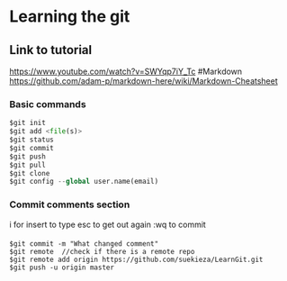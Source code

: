 # Learning the git

## Link to tutorial

https://www.youtube.com/watch?v=SWYqp7iY_Tc
#Markdown
https://github.com/adam-p/markdown-here/wiki/Markdown-Cheatsheet

### Basic commands
```python
$git init
$git add <file(s)>
$git status
$git commit
$git push
$git pull
$git clone
$git config --global user.name(email)
```

### Commit comments section
i for insert to type
esc to get out again
:wq to commit
####
```
$git commit -m "What changed comment"
$git remote  //check if there is a remote repo
$git remote add origin https://github.com/suekieza/LearnGit.git
$git push -u origin master
```

